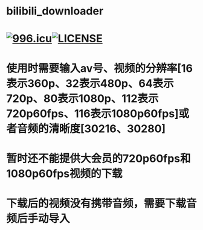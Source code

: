 # bilibili_downloader
# <a href="https://996.icu"><img src="https://img.shields.io/badge/link-996.icu-red.svg" alt="996.icu" /></a>[![LICENSE](https://img.shields.io/badge/license-Anti%20996-blue.svg)](https://github.com/996icu/996.ICU/blob/master/LICENSE)
# 使用时需要输入av号、视频的分辨率[16表示360p、32表示480p、64表示720p、80表示1080p、112表示720p60fps、116表示1080p60fps]或者音频的清晰度[30216、30280]
# 暂时还不能提供大会员的720p60fps和1080p60fps视频的下载
# 下载后的视频没有携带音频，需要下载音频后手动导入
